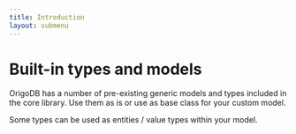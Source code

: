 ```yaml
---
title: Introduction
layout: submenu
---
```

# Built-in types and models

OrigoDB has a number of pre-existing generic models and types included in the core library.
Use them as is or use as base class for your custom model.

Some types can be used as entities / value types within your model.
